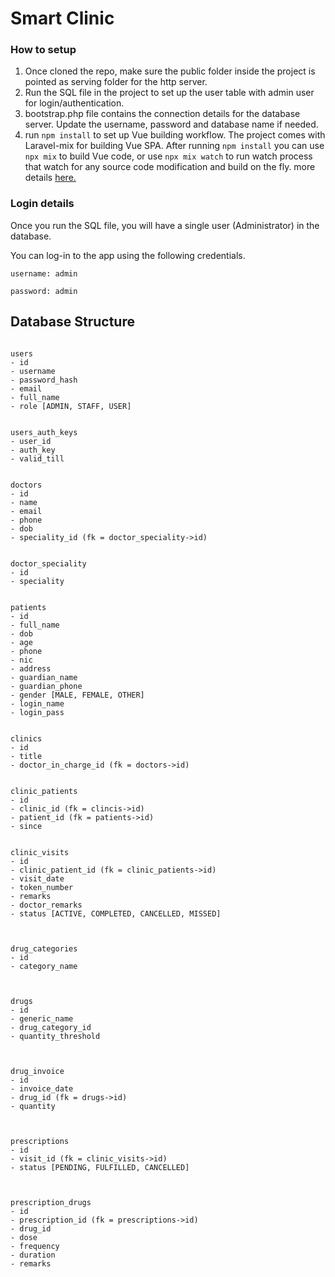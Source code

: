 # Smart Clinic

### How to setup

1. Once cloned the repo, make sure the public folder inside the project is pointed as serving folder for the http server.
2. Run the SQL file in the project to set up the user table with admin user for login/authentication.
3. bootstrap.php file contains the connection details for the database server. Update the username, password and database name if needed.
4. run `npm install` to set up Vue building workflow. The project comes with Laravel-mix for building Vue SPA. After running `npm install` you can use `npx mix` to build Vue code, or use `npx mix watch` to run watch process that watch for any source code modification and build on the fly. more details [here.](https://laravel-mix.com/docs/6.0/upgrade#update-your-npm-scripts)



### Login details

Once you run the SQL file, you will have a single user (Administrator) in the database.

You can log-in to the app using the following credentials.

`username: admin`

`password: admin`

## Database Structure

```

users
- id
- username
- password_hash
- email
- full_name
- role [ADMIN, STAFF, USER]


users_auth_keys
- user_id
- auth_key
- valid_till


doctors
- id
- name
- email
- phone
- dob
- speciality_id (fk = doctor_speciality->id)


doctor_speciality
- id
- speciality


patients
- id
- full_name
- dob
- age
- phone
- nic
- address
- guardian_name
- guardian_phone
- gender [MALE, FEMALE, OTHER]
- login_name
- login_pass


clinics
- id
- title
- doctor_in_charge_id (fk = doctors->id)


clinic_patients
- id
- clinic_id (fk = clincis->id)
- patient_id (fk = patients->id)
- since


clinic_visits
- id
- clinic_patient_id (fk = clinic_patients->id)
- visit_date
- token_number
- remarks
- doctor_remarks
- status [ACTIVE, COMPLETED, CANCELLED, MISSED]



drug_categories
- id
- category_name



drugs
- id
- generic_name
- drug_category_id
- quantity_threshold



drug_invoice
- id
- invoice_date
- drug_id (fk = drugs->id)
- quantity



prescriptions
- id
- visit_id (fk = clinic_visits->id)
- status [PENDING, FULFILLED, CANCELLED]



prescription_drugs
- id
- prescription_id (fk = prescriptions->id)
- drug_id
- dose
- frequency
- duration
- remarks




```
